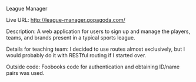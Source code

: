 League Manager

Live URL:
http://league-manager.gopagoda.com/

Description:
A web application for users to sign up and manage the players, teams, and brands present in a typical sports league.   

Details for teaching team: I decided to use routes almost exclusively, but I would probably do it with RESTful routing if I started over.

Outside code:
Foobooks code for authentication and obtaining ID/name pairs was used. 